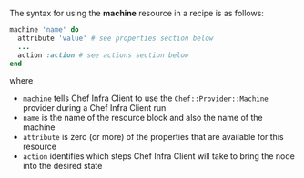 The syntax for using the **machine** resource in a recipe is as follows:

``` ruby
machine 'name' do
  attribute 'value' # see properties section below
  ...
  action :action # see actions section below
end
```

where

-   `machine` tells Chef Infra Client to use the
    `Chef::Provider::Machine` provider during a Chef Infra Client run
-   `name` is the name of the resource block and also the name of the
    machine
-   `attribute` is zero (or more) of the properties that are available
    for this resource
-   `action` identifies which steps Chef Infra Client will take to bring
    the node into the desired state